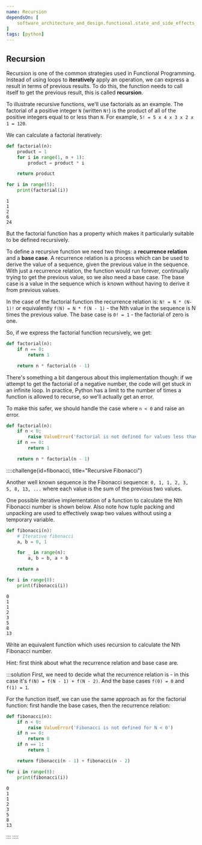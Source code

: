 ```yaml
---
name: Recursion
dependsOn: [
    software_architecture_and_design.functional.state_and_side_effects_python,
]
tags: [python]
---
```


## Recursion

Recursion is one of the common strategies used in Functional Programming.
Instead of using loops to **iteratively** apply an operation, we can express a
result in terms of previous results.  To do this, the function needs to call
itself to get the previous result, this is called **recursion**.

To illustrate recursive functions, we'll use factorials as an example.
The factorial of a positive integer `N` (written `N!`) is the product of all of the positive integers equal to or less than `N`.
For example, `5! = 5 x 4 x 3 x 2 x 1 = 120`.

We can calculate a factorial iteratively:

~~~ python
def factorial(n):
    product = 1
    for i in range(1, n + 1):
        product = product * i

    return product

for i in range(5):
    print(factorial(i))
~~~

~~~
1
1
2
6
24
~~~

But the factorial function has a property which makes it particularly suitable to be defined recursively.

To define a recursive function we need two things: a **recurrence relation** and a **base case**.
A recurrence relation is a process which can be used to derive the value of a sequence, given the previous value in the sequence.
With just a recurrence relation, the function would run forever, continually trying to get the previous value, so we also need a base case.
The base case is a value in the sequence which is known without having to derive it from previous values.

In the case of the factorial function the recurrence relation is: `N! = N *
(N-1)!` or equivalently `f(N) = N * f(N - 1)` - the Nth value in the sequence is
N times the previous value.  The base case is `0! = 1` - the factorial of zero
is one.

So, if we express the factorial function recursively, we get:

~~~python
def factorial(n):
    if n == 0:
        return 1

    return n * factorial(n - 1)
~~~

There's something a bit dangerous about this implementation though: if we
attempt to get the factorial of a negative number, the code will get stuck in an
infinite loop.  In practice, Python has a limit to the number of times a
function is allowed to recurse, so we'll actually get an error.

To make this safer, we should handle the case where `n < 0` and raise an error.

~~~python
def factorial(n):
    if n < 0:
        raise ValueError('Factorial is not defined for values less than 0')
    if n == 0:
        return 1

    return n * factorial(n - 1)
~~~

::::challenge{id=fibonacci, title="Recursive Fibonacci"}

Another well known sequence is the Fibonacci sequence: `0, 1, 1, 2, 3, 5, 8, 13, ...` where each value is the sum of the previous two values.

One possible iterative implementation of a function to calculate the Nth Fibonacci number is shown below.
Also note how tuple packing and unpacking are used to effectively swap two values without using a temporary variable.

~~~python
def fibonacci(n):
    # Iterative fibonacci
    a, b = 0, 1

    for _ in range(n):
        a, b = b, a + b

    return a

for i in range(8):
    print(fibonacci(i))
~~~

~~~
0
1
1
2
3
5
8
13
~~~

Write an equivalent function which uses recursion to calculate the Nth Fibonacci number.

Hint: first think about what the recurrence relation and base case are.

:::solution
First, we need to decide what the recurrence relation is - in this case it's `f(N) = f(N - 1) + f(N - 2)`.
And the base cases `f(0) = 0` and `f(1) = 1`.

For the function itself, we can use the same approach as for the factorial function: first handle the base cases, then the recurrence relation:

~~~python
def fibonacci(n):
    if n < 0:
        raise ValueError('Fibonacci is not defined for N < 0')
    if n == 0:
        return 0
    if n == 1:
        return 1

    return fibonacci(n - 1) + fibonacci(n - 2)

for i in range(8):
    print(fibonacci(i))
~~~

~~~
0
1
1
2
3
5
8
13
~~~
:::
::::